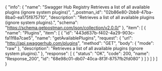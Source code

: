 {
  "info": {
    "name": "Swagger Hub Registry Retrieves a list of all available plugins (ignore system plugins)",
    "_postman_id": "02b86e80-2bb8-47ba-8ba0-ea175f875710",
    "description": "Retrieves a list of all available plugins (ignore system plugins).",
    "schema": "https://schema.getpostman.com/json/collection/v2.0.0/"
  },
  "item": [
    {
      "name": "Plugins",
      "item": [
        {
          "id": "443d637b-f402-4a29-903c-fa11f8a7cae5",
          "name": "getAvailablePlugins",
          "request": {
            "url": "http://api.swaggerhub.com/plugins",
            "method": "GET",
            "body": {
              "mode": "raw"
            },
            "description": "Retrieves a list of all available plugins (ignore system plugins)."
          },
          "response": [
            {
              "status": "OK",
              "code": 200,
              "name": "Response_200",
              "id": "68e98c01-db07-40ca-8f3f-8757fb2fd080"
            }
          ]
        }
      ]
    }
  ]
}